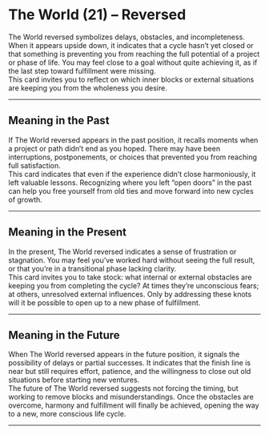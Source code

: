 # The World (21) – Reversed

The World reversed symbolizes delays, obstacles, and incompleteness. When it appears upside down, it indicates that a cycle hasn’t yet closed or that something is preventing you from reaching the full potential of a project or phase of life. You may feel close to a goal without quite achieving it, as if the last step toward fulfillment were missing.  
This card invites you to reflect on which inner blocks or external situations are keeping you from the wholeness you desire.

---

## Meaning in the Past  
If The World reversed appears in the past position, it recalls moments when a project or path didn’t end as you hoped. There may have been interruptions, postponements, or choices that prevented you from reaching full satisfaction.  
This card indicates that even if the experience didn’t close harmoniously, it left valuable lessons. Recognizing where you left “open doors” in the past can help you free yourself from old ties and move forward into new cycles of growth.

---

## Meaning in the Present  
In the present, The World reversed indicates a sense of frustration or stagnation. You may feel you’ve worked hard without seeing the full result, or that you’re in a transitional phase lacking clarity.  
This card invites you to take stock: what internal or external obstacles are keeping you from completing the cycle? At times they’re unconscious fears; at others, unresolved external influences. Only by addressing these knots will it be possible to open up to a new phase of fulfillment.

---

## Meaning in the Future  
When The World reversed appears in the future position, it signals the possibility of delays or partial successes. It indicates that the finish line is near but still requires effort, patience, and the willingness to close out old situations before starting new ventures.  
The future of The World reversed suggests not forcing the timing, but working to remove blocks and misunderstandings. Once the obstacles are overcome, harmony and fulfillment will finally be achieved, opening the way to a new, more conscious life cycle.

---
